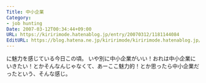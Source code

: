 ```yaml
---
Title: 中小企業
Category:
- job hunting
Date: 2007-03-12T00:34:44+09:00
URL: https://kiririmode.hatenablog.jp/entry/20070312/1181144084
EditURL: https://blog.hatena.ne.jp/kiririmode/kiririmode.hatenablog.jp/atom/entry/8454420450078217517
---
```



に魅力を感じている今日この頃。
いや別に中小企業がいい！おれは中小企業にいきたい！とかそんなんじゃなくて、あーここ魅力的！とか思ったら中小企業だったという、そんな感じ。 
